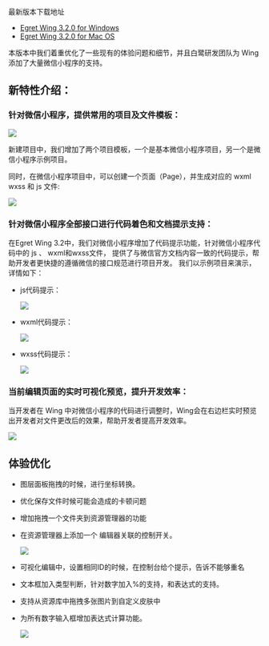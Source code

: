 
最新版本下载地址

- [Egret Wing 3.2.0 for Windows](http://tool.egret-labs.org/EgretWing/electron/EgretWing-v3.2.0.exe?d=0707)
- [Egret Wing 3.2.0 for Mac OS](http://tool.egret-labs.org/EgretWing/electron/EgretWing-v3.2.0.dmg?d=0707)

本版本中我们着重优化了一些现有的体验问题和细节，并且白鹭研发团队为 Wing 添加了大量微信小程序的支持。

## 新特性介绍：

### 针对微信小程序，提供常用的项目及文件模板：
    
![](1.png)
    
新建项目中，我们增加了两个项目模板，一个是基本微信小程序项目，另一个是微信小程序示例项目。

同时，在微信小程序项目中，可以创建一个页面（Page），并生成对应的 wxml wxss 和 js 文件:

![](7.gif)

### 针对微信小程序全部接口进行代码着色和文档提示支持：

在Egret Wing 3.2中，我们对微信小程序增加了代码提示功能，针对微信小程序代码中的 js 、 wxml和wxss文件， 提供了与微信官方文档内容一致的代码提示，帮助开发者更快捷的遵循微信的接口规范进行项目开发。
我们以示例项目来演示，详情如下：

- js代码提示：

    ![](4.gif)

- wxml代码提示：

    ![](5.gif)

- wxss代码提示：
 
    ![](6.gif)

### 当前编辑页面的实时可视化预览，提升开发效率：

当开发者在 Wing 中对微信小程序的代码进行调整时，Wing会在右边栏实时预览出开发者对文件更改后的效果，帮助开发者提高开发效率。

![](8.gif)

## 体验优化

- 图层面板拖拽的时候，进行坐标转换。

- 优化保存文件时候可能会造成的卡顿问题

- 增加拖拽一个文件夹到资源管理器的功能

- 在资源管理器上添加一个 编辑器关联的控制开关。

    ![](2.jpg)
    
- 可视化编辑中，设置相同ID的时候，在控制台给个提示，告诉不能够重名

- 文本框加入类型判断，针对数字加入%的支持，和表达式的支持。

- 支持从资源库中拖拽多张图片到自定义皮肤中

- 为所有数字输入框增加表达式计算功能。

    ![](9.gif)
